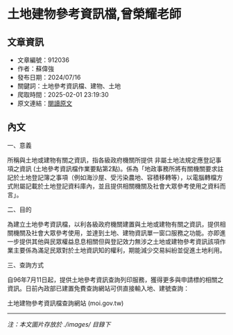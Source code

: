# 土地建物參考資訊檔,曾榮耀老師

## 文章資訊
- 文章編號：912036
- 作者：蘇偉強
- 發布日期：2024/07/16
- 關鍵詞：土地參考資訊檔、建物、土地
- 爬取時間：2025-02-01 23:19:30
- 原文連結：[閱讀原文](https://real-estate.get.com.tw/Columns/detail.aspx?no=912036)

## 內文


一、意義


所稱與土地或建物有關之資訊，指各級政府機關所提供
非屬土地法規定應登記事項之資訊
(土地參考資訊檔作業要點第2點)。係為「地政事務所將有關機關要求註記於土地登記簿之事項（例如海沙屋、受污染農地、容積移轉等），以電腦轉檔方式附屬記載於土地登記資料庫內，並且提供相關機關及社會大眾參考使用之資料而言」。


二、目的


為建立土地參考資訊檔，以利各級政府機關建置與土地或建物有關之資訊，提供相關機關及社會大眾參考使用，並達到土地、建物資訊單一窗口服務之功能。亦即進一步提供其他與民眾權益息息相關但與登記效力無涉之土地或建物參考資訊該項作業主要係為滿足民眾對於土地資訊知的權利，期能減少交易糾紛並促進土地利用。


三、查詢方式


自96年7月11日起，提供土地參考資訊查詢列印服務，獲得更多與申請標的相關之資訊。日前內政部已建置免費查詢網站可供直接輸入地、建號查詢：


土地建物參考資訊檔查詢網站 (moi.gov.tw)

---
*注：本文圖片存放於 ./images/ 目錄下*
